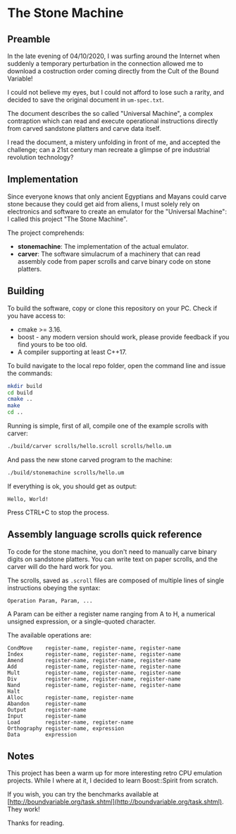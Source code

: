 # The Stone Machine

## Preamble

In the late evening of 04/10/2020, I was surfing around the Internet when
suddenly a temporary perturbation in the connection allowed me to download a
costruction order coming directly from the Cult of the Bound Variable!

I could not believe my eyes, but I could not afford to lose such a rarity, and
decided to save the original document in `um-spec.txt`.

The document describes the so called "Universal Machine", a complex contraption
which can read and execute operational instructions directly from carved
sandstone platters and carve data itself.

I read the document, a mistery unfolding in front of me, and accepted the
challenge; can a 21st century man recreate a glimpse of pre industrial
revolution technology?

## Implementation

Since everyone knows that only ancient Egyptians and Mayans could carve stone
because they could get aid from aliens, I must solely rely on electronics and
software to create an emulator for the "Universal Machine": I called this
project "The Stone Machine".

The project comprehends:

* **stonemachine**: The implementation of the actual emulator.
* **carver**: The software simulacrum of a machinery that can read assembly code
    from paper scrolls and carve binary code on stone platters.

## Building

To build the software, copy or clone this repository on your PC. Check if you
have access to:

* cmake >= 3.16.
* boost - any modern version should work, please provide feedback if you find
    yours to be too old.
* A compiler supporting at least C++17.

To build navigate to the local repo folder, open the command line and issue the
commands:

```sh
mkdir build
cd build
cmake ..
make
cd ..
```

Running is simple, first of all, compile one of the example scrolls with carver:

```sh
./build/carver scrolls/hello.scroll scrolls/hello.um
```

And pass the new stone carved program to the machine:

```sh
./build/stonemachine scrolls/hello.um
```

If everything is ok, you should get as output:

```
Hello, World!

```

Press CTRL+C to stop the process.

## Assembly language scrolls quick reference

To code for the stone machine, you don't need to manually carve binary digits on
sandstone platters. You can write text on paper scrolls, and the carver will do
the hard work for you.

The scrolls, saved as `.scroll` files are composed of multiple lines of single
instructions obeying the syntax:

```
Operation Param, Param, ...
```

A Param can be either a register name ranging from A to H, a numerical unsigned
expression, or a single-quoted character.

The available operations are:

```
CondMove    register-name, register-name, register-name
Index       register-name, register-name, register-name
Amend       register-name, register-name, register-name
Add         register-name, register-name, register-name
Mult        register-name, register-name, register-name
Div         register-name, register-name, register-name
Nand        register-name, register-name, register-name
Halt
Alloc       register-name, register-name
Abandon     register-name
Output      register-name
Input       register-name
Load        register-name, register-name
Orthography register-name, expression
Data        expression
```

## Notes

This project has been a warm up for more interesting retro CPU emulation
projects. While I where at it, I decided to learn Boost::Spirit from scratch.

If you wish, you can try the benchmarks available at
[http://boundvariable.org/task.shtml](http://boundvariable.org/task.shtml). They work!

Thanks for reading.
